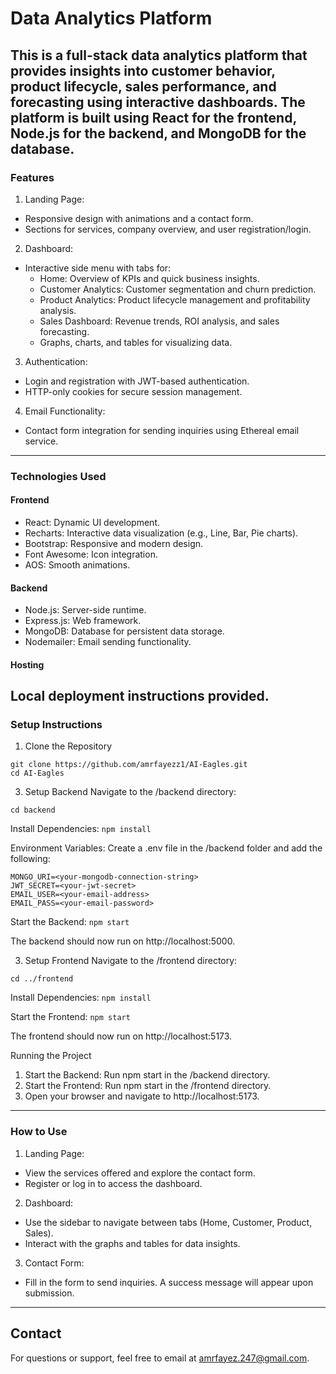 # Data Analytics Platform
This is a full-stack data analytics platform that provides insights into customer behavior, product lifecycle, sales performance, and forecasting using interactive dashboards. The platform is built using React for the frontend, Node.js for the backend, and MongoDB for the database.
---
### Features
1. Landing Page:

- Responsive design with animations and a contact form.
- Sections for services, company overview, and user registration/login.
2. Dashboard:

- Interactive side menu with tabs for:
  - Home: Overview of KPIs and quick business insights.
  - Customer Analytics: Customer segmentation and churn prediction.
  - Product Analytics: Product lifecycle management and profitability analysis.
  - Sales Dashboard: Revenue trends, ROI analysis, and sales forecasting.
  - Graphs, charts, and tables for visualizing data.
3. Authentication:

- Login and registration with JWT-based authentication.
- HTTP-only cookies for secure session management.
4. Email Functionality:

- Contact form integration for sending inquiries using Ethereal email service.
---
### Technologies Used
#### Frontend
- React: Dynamic UI development.
- Recharts: Interactive data visualization (e.g., Line, Bar, Pie charts).
- Bootstrap: Responsive and modern design.
- Font Awesome: Icon integration.
- AOS: Smooth animations.
#### Backend
- Node.js: Server-side runtime.
- Express.js: Web framework.
- MongoDB: Database for persistent data storage.
- Nodemailer: Email sending functionality.
#### Hosting
Local deployment instructions provided.
---
### Setup Instructions
1. Clone the Repository
```
git clone https://github.com/amrfayezz1/AI-Eagles.git
cd AI-Eagles
```

3. Setup Backend
Navigate to the /backend directory:

```cd backend```

Install Dependencies:
```npm install```

Environment Variables:
Create a .env file in the /backend folder and add the following:

```
MONGO_URI=<your-mongodb-connection-string>
JWT_SECRET=<your-jwt-secret>
EMAIL_USER=<your-email-address>
EMAIL_PASS=<your-email-password>
```

Start the Backend:
```npm start```

The backend should now run on http://localhost:5000.

3. Setup Frontend
Navigate to the /frontend directory:

```cd ../frontend```

Install Dependencies:
```npm install```

Start the Frontend:
```npm start```

The frontend should now run on http://localhost:5173.

Running the Project
1. Start the Backend: Run npm start in the /backend directory.
2. Start the Frontend: Run npm start in the /frontend directory.
3. Open your browser and navigate to http://localhost:5173.
---
### How to Use
1. Landing Page:

- View the services offered and explore the contact form.
- Register or log in to access the dashboard.
2. Dashboard:

- Use the sidebar to navigate between tabs (Home, Customer, Product, Sales).
- Interact with the graphs and tables for data insights.
3. Contact Form:

- Fill in the form to send inquiries. A success message will appear upon submission.
---
## Contact
For questions or support, feel free to email at [amrfayez.247@gmail.com](mailto:amrfayez.247@gmail.com).
